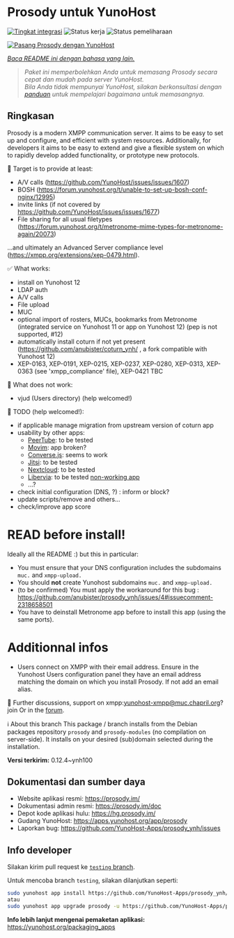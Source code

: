 <!--
N.B.: README ini dibuat secara otomatis oleh <https://github.com/YunoHost/apps/tree/master/tools/readme_generator>
Ini TIDAK boleh diedit dengan tangan.
-->

# Prosody untuk YunoHost

[![Tingkat integrasi](https://apps.yunohost.org/badge/integration/prosody)](https://ci-apps.yunohost.org/ci/apps/prosody/)
![Status kerja](https://apps.yunohost.org/badge/state/prosody)
![Status pemeliharaan](https://apps.yunohost.org/badge/maintained/prosody)

[![Pasang Prosody dengan YunoHost](https://install-app.yunohost.org/install-with-yunohost.svg)](https://install-app.yunohost.org/?app=prosody)

*[Baca README ini dengan bahasa yang lain.](./ALL_README.md)*

> *Paket ini memperbolehkan Anda untuk memasang Prosody secara cepat dan mudah pada server YunoHost.*  
> *Bila Anda tidak mempunyai YunoHost, silakan berkonsultasi dengan [panduan](https://yunohost.org/install) untuk mempelajari bagaimana untuk memasangnya.*

## Ringkasan

Prosody is a modern XMPP communication server. It aims to be easy to set up and configure, and efficient with system resources. Additionally, for developers it aims to be easy to extend and give a flexible system on which to rapidly develop added functionality, or prototype new protocols.

🚀 Target is to provide at least:
  * A/V calls (https://github.com/YunoHost/issues/issues/1607) 
  * BOSH (https://forum.yunohost.org/t/unable-to-set-up-bosh-conf-nginx/12995)
  * invite links (if not covered by https://github.com/YunoHost/issues/issues/1677)
  * File sharing for all usual filetypes (https://forum.yunohost.org/t/metronome-mime-types-for-metronome-again/20073)

...and ultimately an Advanced Server compliance level (https://xmpp.org/extensions/xep-0479.html).

✅ What works:
  * install on Yunohost 12
  * LDAP auth
  * A/V calls
  * File upload
  * MUC
  * optional import of rosters, MUCs, bookmarks from Metronome (integrated service on Yunohost 11 or app on Yunohost 12) (pep is not supported, #12)
  * automatically install coturn if not yet present (https://github.com/anubister/coturn_ynh/ , a fork compatible with Yunohost 12)
  * XEP-0163, XEP-0191, XEP-0215, XEP-0237, XEP-0280, XEP-0313, XEP-0363 (see 'xmpp_compliance' file), XEP-0421 TBC

🐞 What does not work:
  * vjud (Users directory) (help welcomed!)

🙋 TODO (help welcomed!):
  * if applicable manage migration from upstream version of coturn app
  * usability by other apps:
    * [PeerTube](https://github.com/YunoHost-Apps/peertube_ynh): to be tested
    * [Movim](https://github.com/YunoHost-Apps/movim_ynh): app broken?
    * [Converse.js](https://github.com/YunoHost-Apps/converse_ynh): seems to work
    * [Jitsi](https://github.com/YunoHost-Apps/jitsi_ynh): to be tested
    * [Nextcloud](https://github.com/YunoHost-Apps/nextcloud_ynh): to be tested
    * [Libervia](https://salut-a-toi.org/): to be tested [non-working app](https://github.com/YunoHost-Apps/sat_ynh)
    * ...?
  * check initial configuration (DNS, ?) : inform or block?
  * update scripts/remove and others...
  * check/improve app score

# READ before install!
Ideally all the README :) but this in particular:
* You must ensure that your DNS configuration includes the subdomains `muc.` and `xmpp-upload.`
* You should **not** create Yunohost subdomains `muc.` and `xmpp-upload.`
* (to be confirmed) You must apply the workaround for this bug : https://github.com/anubister/prosody_ynh/issues/4#issuecomment-2318658501
* You have to deinstall Metronome app before to install this app (using the same ports).

# Additionnal infos
* Users connect on XMPP with their email address. Ensure in the Yunohost Users configuration panel they have an email address matching the domain on which you install Prosody. If not add an email alias.


💬 Further discussions, support on xmpp:yunohost-xmpp@muc.chapril.org?join
Or in the [forum](https://forum.yunohost.org/c/apps/11).

ℹ️  About this branch
This package / branch installs from the Debian packages repository `prosody` and `prosody-modules` (no compilation on server-side).
It installs on your desired (sub)domain selected during the installation.




**Versi terkirim:** 0.12.4~ynh100
## Dokumentasi dan sumber daya

- Website aplikasi resmi: <https://prosody.im/>
- Dokumentasi admin resmi: <https://prosody.im/doc>
- Depot kode aplikasi hulu: <https://hg.prosody.im/>
- Gudang YunoHost: <https://apps.yunohost.org/app/prosody>
- Laporkan bug: <https://github.com/YunoHost-Apps/prosody_ynh/issues>

## Info developer

Silakan kirim pull request ke [`testing` branch](https://github.com/YunoHost-Apps/prosody_ynh/tree/testing).

Untuk mencoba branch `testing`, silakan dilanjutkan seperti:

```bash
sudo yunohost app install https://github.com/YunoHost-Apps/prosody_ynh/tree/testing --debug
atau
sudo yunohost app upgrade prosody -u https://github.com/YunoHost-Apps/prosody_ynh/tree/testing --debug
```

**Info lebih lanjut mengenai pemaketan aplikasi:** <https://yunohost.org/packaging_apps>
